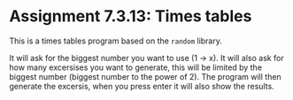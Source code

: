 # Assignment 7.3.13: Times tables

This is a times tables program based on the `random` library.

It will ask for the biggest number you want to use (1 -> x).
It will also ask for how many excersises you want to generate, this will be limited by the biggest number (biggest number to the power of 2).
The program will then generate the excersis, when you press enter it will also show the results.